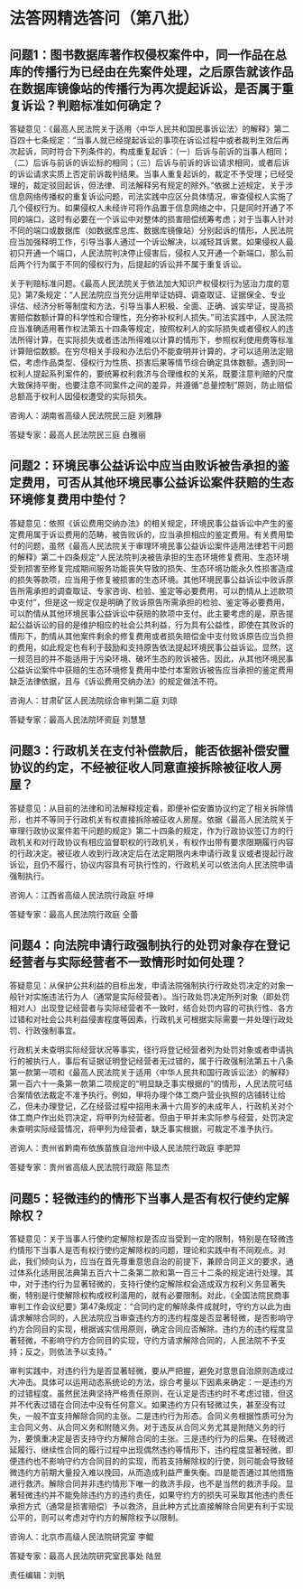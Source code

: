 # 法答网精选答问（第八批）

## 问题1：图书数据库著作权侵权案件中，同一作品在总库的传播行为已经由在先案件处理，之后原告就该作品在数据库镜像站的传播行为再次提起诉讼，是否属于重复诉讼？判赔标准如何确定？


答疑意见：《最高人民法院关于适用〈中华人民共和国民事诉讼法〉的解释》第二百四十七条规定：“当事人就已经提起诉讼的事项在诉讼过程中或者裁判生效后再次起诉，同时符合下列条件的，构成重复起诉：（一）后诉与前诉的当事人相同；（二）后诉与前诉的诉讼标的相同；（三）后诉与前诉的诉讼请求相同，或者后诉的诉讼请求实质上否定前诉裁判结果。当事人重复起诉的，裁定不予受理；已经受理的，裁定驳回起诉，但法律、司法解释另有规定的除外。”依据上述规定，关于涉信息网络传播权的重复诉讼问题，司法实践中应区分具体情况，审查侵权人实施了几个侵权行为。如果侵权人未经许可将作品置于信息网络之中，只是同时开通了不同的端口，这时有必要在一个诉讼中对整体的损害赔偿统筹考虑；对于当事人针对不同的端口或数据库（如数据库总库、数据库镜像站）分别起诉的情形，人民法院应当加强释明工作，引导当事人通过一个诉讼解决，以减轻其诉累。如果侵权人最初只开通一个端口，人民法院判决停止侵害后，侵权人又开通一个新端口，那么前后两个行为属于不同的侵权行为，后提起的诉讼并不属于重复诉讼。


关于判赔标准问题。《最高人民法院关于依法加大知识产权侵权行为惩治力度的意见》第7条规定：“人民法院应当充分运用举证妨碍、调查取证、证据保全、专业评估、经济分析等制度和方法，引导当事人积极、全面、正确、诚实举证，提高损害赔偿数额计算的科学性和合理性，充分弥补权利人损失。”司法实践中，人民法院应当准确适用著作权法第五十四条等规定，按照权利人的实际损失或者侵权人的违法所得计算，在实际损失或者违法所得难以计算的情形下，参照权利使用费等标准计算赔偿数额。在穷尽相关手段和办法后仍不能查明并计算的，才可以适用法定赔偿，考虑作品类型、侵权行为性质、损害后果等情节综合确定具体数额。遇到同一权利人提起系列案件的，要统筹权利救济与合理维权的关系，既要注意判赔的尺度大致保持平衡，也要注意不同案件之间的差异，并遵循“总量控制”原则，防止赔偿总额高于权利人因侵权遭受的实际损失。


咨询人：湖南省高级人民法院民三庭 刘雅静


答疑专家：最高人民法院民三庭 白雅丽


## 问题2：环境民事公益诉讼中应当由败诉被告承担的鉴定费用，可否从其他环境民事公益诉讼案件获赔的生态环境修复费用中垫付？


答疑意见：依照《诉讼费用交纳办法》的相关规定，环境民事公益诉讼中产生的鉴定费用属于诉讼费用的范畴，被告败诉的，应当承担相应的鉴定费用。有关费用垫付的问题，虽然《最高人民法院关于审理环境民事公益诉讼案件适用法律若干问题的解释》第二十四条规定“人民法院判决被告承担的生态环境修复费用、生态环境受到损害至修复完成期间服务功能丧失导致的损失、生态环境功能永久性损害造成的损失等款项，应当用于修复被损害的生态环境。其他环境民事公益诉讼中败诉原告所需承担的调查取证、专家咨询、检验、鉴定等必要费用，可以酌情从上述款项中支付”，但是这一规定仅是明确了败诉原告所需承担的检验、鉴定等必要费用，可以酌情从其他环境民事公益诉讼中获赔的款项中支付。此主要考虑的是，原告提起公益诉讼的目的是维护相应的社会公共利益，行为具有公益性，即使在其败诉的情形下，酌情从其他案件剩余的修复费用或者损失赔偿金中支付败诉原告应当负担的费用，如此规定也有利于鼓励和支持原告依法提起环境民事公益诉讼。显然，这一规范目的并不能适用于污染环境、破坏生态的败诉被告。因此，从其他环境民事公益诉讼案件中获赔的生态环境修复费用中垫付本案败诉被告应当承担的鉴定费用缺乏法律依据，且与《诉讼费用交纳办法》的规定做法不符。


咨询人：甘肃矿区人民法院综合审判第二庭 刘琼


答疑专家：最高人民法院环资庭 刘慧慧


## 问题3：行政机关在支付补偿款后，能否依据补偿安置协议的约定，不经被征收人同意直接拆除被征收人房屋？


答疑意见：从目前的法律和司法解释规定看，即便补偿安置协议约定了相关拆除情形，也并不等同于行政机关有权直接拆除被征收人房屋。依据《最高人民法院关于审理行政协议案件若干问题的规定》第二十四条的规定，作为行政协议签订方的行政机关和对行政协议有相应监督职权的行政机关，有权作出带有要求限期履行内容的行政决定。被征收人收到行政决定后在法定期限内未申请行政复议或者提起行政诉讼，且仍不履行，协议内容具有可执行性的，行政机关可以依法向人民法院申请强制执行。


咨询人：江西省高级人民法院行政庭 吁坤


答疑专家：最高人民法院行政庭 仝蕾


## 问题4：向法院申请行政强制执行的处罚对象存在登记经营者与实际经营者不一致情形时如何处理？


答疑意见：从保护公共利益的目标出发，申请法院强制执行行政处罚决定的对象一般针对实施违法行为人（通常是实际经营者）。当行政处罚决定所列对象（即处罚相对人）出现登记经营者与实际经营者不一致时，结合处罚内容的可执行性、各方过错和对社会公共利益侵害程度等因素，行政机关可根据实际需要一并处理行政处罚、行政强制事宜。


行政机关未查明实际经营状况等事实，径行将登记经营者列为处罚对象或者申请执行的被执行人，事后有证据证明登记经营者无过错的，属于行政强制法第五十八条第一款第一项和《最高人民法院关于适用〈中华人民共和国行政诉讼法〉的解释》第一百六十一条第一款第二项规定的“明显缺乏事实根据的”的情形，人民法院可结合案情依法裁定不准予执行。例如，甲将办理个体工商户营业执照的店铺转让给乙，但未办理登记，乙在经营过程中招用未满十六周岁的未成年人，行政机关对个体工商户作出处罚决定，将甲列为经营者。但由于甲并未实际参与经营，处罚决定未查明实际经营情况，将甲列为经营者，缺乏事实根据，可裁定不准予执行。


咨询人：贵州省黔南布依族苗族自治州中级人民法院行政庭 李肥羿


答疑专家：贵州省高级人民法院行政庭 陈显杰


## 问题5：轻微违约的情形下当事人是否有权行使约定解除权？


答疑意见：关于当事人行使约定解除权是否应当受到一定的限制，特别是在轻微违约情形下当事人是否有权行使约定解除权的问题，理论和实践中有不同观点。对此，我们倾向认为，应当在首先尊重意思自治的前提下，兼顾合同正义的要求，通过体系化适用民法典第五百六十二条第二款和第一百三十二条的规定进行处理。其中，对于违约行为显著轻微的，支持行使约定解除权会造成双方权利义务显著失衡，特别是行使解除权构成权利滥用的，就有必要限制。对此，《全国法院民商事审判工作会议纪要》第47条规定：“合同约定的解除条件成就时，守约方以此为由请求解除合同的，人民法院应当审查违约方的违约程度是否显著轻微，是否影响守约方合同目的实现，根据诚实信用原则，确定合同应否解除。违约方的违约程度显著轻微，不影响守约方合同目的实现，守约方请求解除合同的，人民法院不予支持；反之，则依法予以支持。”


审判实践中，对违约行为是否显著轻微，要从严把握，避免对意思自治原则造成过大冲击。具体可以运用动态系统论的方法，综合考量以下因素来确定：一是违约方的过错程度。虽然民法典坚持严格责任原则，在认定是否违约时不考虑过错，但这并不代表过错在合同法中没有任何意义。如果违约方只有轻微过失，甚至没有过失，一般不宜支持解除合同的主张。二是违约行为形态。合同义务根据性质可分为主合同义务、从合同义务和附随义务。对于违反从合同义务尤其是附随义务的行为，要慎重决定是否支持守约方解除合同的主张。三是违约行为的后果。在轻微迟延履行、继续性合同的履行过程中出现偶然违约等情形下，违约程度显著轻微，即便违约也不影响守约方合同目的的实现，而若支持解除权的行使，则可能会导致轻微违约方前期大量投入难以挽回，从而造成利益严重失衡。四是能否通过其他措施进行救济。解除合同并非违约情形下唯一的救济手段，也不是当然的救济手段。显著轻微违约并不能免除违约方的违约责任，如果守约方的损失可采取其他违约责任承担方式（通常是损害赔偿）予以救济，且此种方式比直接解除合同更有利于实现公平的，则可以考虑对守约方的解除权予以限制。


咨询人：北京市高级人民法院研究室 李鲲


答疑专家：最高人民法院研究室民事处 陆昱


责任编辑：刘帆
